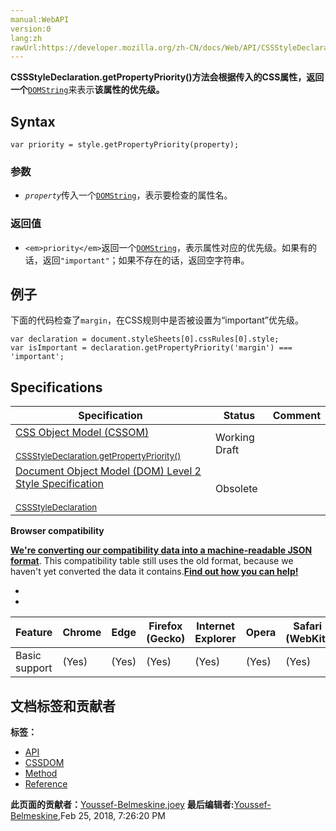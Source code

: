 ```yaml
---
manual:WebAPI
version:0
lang:zh
rawUrl:https://developer.mozilla.org/zh-CN/docs/Web/API/CSSStyleDeclaration/getPropertyPriority
---
```






**CSSStyleDeclaration.getPropertyPriority()方法会根据传入的CSS属性，返回一个**[`DOMString`](%2651 "DOMString 是一个UTF-16字符串。由于JavaScript已经使用了这样的字符串，所以DOMString 直接映射到 一个String。")来表示**该属性的优先级。**


## Syntax<a name="Syntax"></a>

```
var priority = style.getPropertyPriority(property);
```

### 参数<a name="参数"></a>

* <em>`property`</em>传入一个[`DOMString`](%2651 "DOMString 是一个UTF-16字符串。由于JavaScript已经使用了这样的字符串，所以DOMString 直接映射到 一个String。")，表示要检查的属性名。

### 返回值<a name="返回值"></a>

* `<em>priority</em>`返回一个[`DOMString`](%2651 "DOMString 是一个UTF-16字符串。由于JavaScript已经使用了这样的字符串，所以DOMString 直接映射到 一个String。")，表示属性对应的优先级。如果有的话，返回`"important"`；如果不存在的话，返回空字符串。

## 例子<a name="例子"></a>


下面的代码检查了`margin`，在CSS规则中是否被设置为“important”优先级。


```
var declaration = document.styleSheets[0].cssRules[0].style;
var isImportant = declaration.getPropertyPriority('margin') === 'important';
```

## Specifications<a name="Specifications"></a>
Specification | Status | Comment 
 ---  |  ---  |  ---  | 
[CSS Object Model (CSSOM)<br></br><small>CSSStyleDeclaration.getPropertyPriority()</small>](%23479 "") | Working Draft |  
[Document Object Model (DOM) Level 2 Style Specification<br></br><small>CSSStyleDeclaration</small>](%23473 "") | Obsolete |  



**Browser compatibility**



**[We&#39;re converting our compatibility data into a machine-readable JSON format](%3344 "")**. This compatibility table still uses the old format, because we haven&#39;t yet converted the data it contains.**[Find out how you can help!](%3392 "")**


* 
* 
Feature | Chrome | Edge | Firefox (Gecko) | Internet Explorer | Opera | Safari (WebKit) 
 ---  |  ---  |  ---  |  ---  |  ---  |  ---  |  ---  | 
Basic support | (Yes) | (Yes) | (Yes) | (Yes) | (Yes) | (Yes) 






## 文档标签和贡献者
**标签：**
* [API](%50 "")
* [CSSDOM](%23480 "")
* [Method](%14476 "")
* [Reference](%3381 "")

**此页面的贡献者：**[Youssef-Belmeskine](%23481 ""),[joey](%23482 "")
**最后编辑者:**[Youssef-Belmeskine](%23481 ""),<time>Feb 25, 2018, 7:26:20 PM</time>


